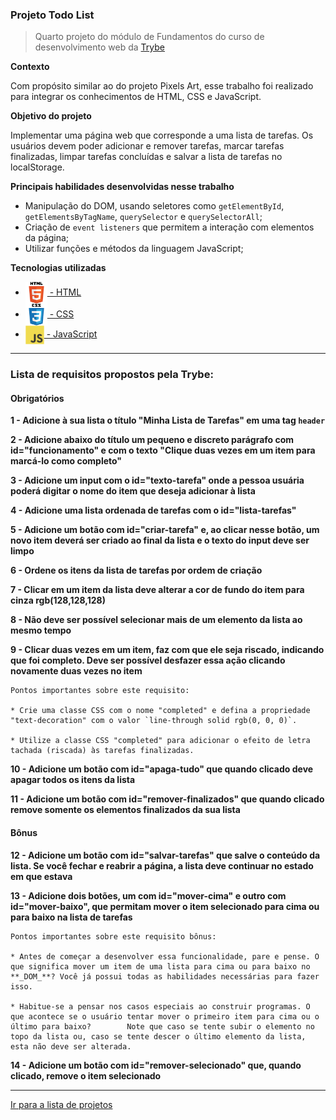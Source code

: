 ### Projeto Todo List

> Quarto projeto do módulo de Fundamentos do curso de desenvolvimento web da [Trybe](https://www.betrybe.com/)

**Contexto**

Com propósito similar ao do projeto Pixels Art, esse trabalho foi realizado para integrar os conhecimentos de HTML, CSS e JavaScript.

**Objetivo do projeto**

Implementar uma página web que corresponde a uma lista de tarefas. Os usuários devem poder adicionar e remover tarefas, marcar 
tarefas finalizadas, limpar tarefas concluídas e salvar a lista de tarefas no localStorage.

**Principais habilidades desenvolvidas nesse trabalho**

- Manipulação do DOM, usando seletores como `getElementById`, `getElementsByTagName`, `querySelector` e `querySelectorAll`;
- Criação de `event listeners` que permitem a interação com elementos da página;
- Utilizar funções e métodos da linguagem JavaScript;

**Tecnologias utilizadas**
- <a href="https://www.w3.org/html/"><img src="https://raw.githubusercontent.com/devicons/devicon/master/icons/html5/html5-original-wordmark.svg" title="HTML5" title="HTML" align="center" height="35" /> - HTML </a>
- <a href="https://www.w3schools.com/css/"><img src="https://raw.githubusercontent.com/devicons/devicon/master/icons/css3/css3-original-wordmark.svg" title="CCS3" title="CSS" align="center" height="35"/> - CSS </a>
- <a href="https://developer.mozilla.org/en-US/docs/Web/JavaScript"><img src="https://raw.githubusercontent.com/devicons/devicon/master/icons/javascript/javascript-original.svg" title="JavaScript" align="center" height="30"/>  - JavaScript</a>

---

### Lista de requisitos propostos pela Trybe:

#### Obrigatórios

**1 - Adicione à sua lista o título "Minha Lista de Tarefas" em uma tag `header`**

**2 - Adicione abaixo do título um pequeno e discreto parágrafo com id="funcionamento" e com o texto "Clique duas vezes em um item para marcá-lo como completo"**

**3 - Adicione um input com o id="texto-tarefa" onde a pessoa usuária poderá digitar o nome do item que deseja adicionar à lista**

**4 - Adicione uma lista ordenada de tarefas com o id="lista-tarefas"**

**5 - Adicione um botão com id="criar-tarefa" e, ao clicar nesse botão, um novo item deverá ser criado ao final da lista e o texto do input deve ser limpo**

**6 - Ordene os itens da lista de tarefas por ordem de criação**

**7 - Clicar em um item da lista deve alterar a cor de fundo do item para cinza rgb(128,128,128)**

**8 - Não deve ser possível selecionar mais de um elemento da lista ao mesmo tempo**

**9 - Clicar duas vezes em um item, faz com que ele seja riscado, indicando que foi completo. Deve ser possível desfazer essa ação clicando novamente duas vezes no item**

    Pontos importantes sobre este requisito:

    * Crie uma classe CSS com o nome "completed" e defina a propriedade "text-decoration" com o valor `line-through solid rgb(0, 0, 0)`.

    * Utilize a classe CSS "completed" para adicionar o efeito de letra tachada (riscada) às tarefas finalizadas.

**10 - Adicione um botão com id="apaga-tudo" que quando clicado deve apagar todos os itens da lista**

**11 - Adicione um botão com id="remover-finalizados" que quando clicado remove **somente** os elementos finalizados da sua lista**

#### Bônus

**12 - Adicione um botão com id="salvar-tarefas" que salve o conteúdo da lista. Se você fechar e reabrir a página, a lista deve continuar no estado em que estava**

**13 - Adicione dois botões, um com id="mover-cima" e outro com id="mover-baixo", que permitam mover o item selecionado para cima ou para baixo na lista de tarefas**

    Pontos importantes sobre este requisito bônus:

    * Antes de começar a desenvolver essa funcionalidade, pare e pense. O que significa mover um item de uma lista para cima ou para baixo no **_DOM_**? Você já possui todas as habilidades necessárias para fazer isso.

    * Habitue-se a pensar nos casos especiais ao construir programas. O que acontece se o usuário tentar mover o primeiro item para cima ou o último para baixo?        Note que caso se tente subir o elemento no topo da lista ou, caso se tente descer o último elemento da lista, esta não deve ser alterada.

**14 - Adicione um botão com id="remover-selecionado" que, quando clicado, remove o item selecionado**

---

[Ir para a lista de projetos](https://github.com/willian-prado/trybe-records)

